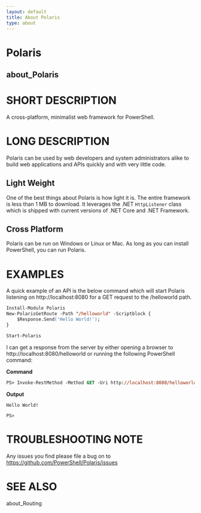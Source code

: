 ```yaml
---
layout: default
title: About Polaris
type: about
---
```


# Polaris

## about_Polaris

# SHORT DESCRIPTION

A cross-platform, minimalist web framework for PowerShell.

# LONG DESCRIPTION

Polaris can be used by web developers and system administrators alike to build web applications and APIs quickly and with very little code.

## Light Weight

One of the best things about Polaris is how light it is. The entire framework is less than 1 MB to download. It leverages the .NET `HttpListener` class which is shipped with current versions of .NET Core and .NET Framework.

## Cross Platform

Polaris can be run on Windows or Linux or Mac. As long as you can install PowerShell, you can run Polaris.

# EXAMPLES

A quick example of an API is the below command which will start Polaris listening on http://localhost:8080 for a GET request to the /helloworld path.

```ps
Install-Module Polaris
New-PolarisGetRoute -Path "/helloworld" -Scriptblock {
    $Response.Send('Hello World!');
}

Start-Polaris
```

I can get a response from the server by either opening a browser to http://localhost:8080/helloworld or running the following PowerShell command:

**Command**

```ps
PS> Invoke-RestMethod -Method GET -Uri http://localhost:8080/helloworld
```

**Output**

```
Hello World!

PS>
```

# TROUBLESHOOTING NOTE

Any issues you find please file a bug on to https://github.com/PowerShell/Polaris/issues

# SEE ALSO

about_Routing
